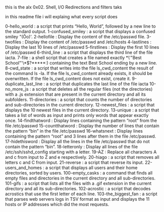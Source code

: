 this is the alx 0x02. Shell, I/O Redirections and filters taks 

in  this readme file i will explaing what every script does 

0-hello_world : a script that prints “Hello, World”, followed by a new line to the standard output.
1-confused_smiley : a script that displays a confused smiley "(Ôo)'.
2-hellofile  : Display the content of the /etc/passwd file.
3-twofiles : Display the content of /etc/passwd and /etc/hosts
4-lastlines : Display the last 10 lines of /etc/passwd
5-firstlines : Display the first 10 lines of /etc/passwd
6-third_line : a script that displays the third line of the file iacta.
7-file :  a shell script that creates a file named exactly \*\\'"Best School"\'\\*$\?\*\*\*\*\*:) containing the text Best School ending by a new line. 
8-cwd_state : a script that writes into the file ls_cwd_content the result of the command ls -la. If the file ls_cwd_content already exists, it should be overwritten. If the file ls_cwd_content does not exist, create it.
9-duplicate_last_line :  a script that duplicates the last line of the file iacta
10-no_more_js : a script that deletes all the regular files (not the directories) with a .js extension that are present in the current directory and all its subfolders.
11-directories : a script that counts the number of directories and sub-directories in the current directory.
12-newest_files   :  a script that displays the 10 newest files in the current directory.
13-unique : a script that takes a list of words as input and prints only words that appear exactly once.
14-findthatword : Display lines containing the pattern “root” from the file /etc/passwd
15-countthatword : Display the number of lines that contain the pattern “bin” in the file /etc/passwd
16-whatsnext : Display lines containing the pattern “root” and 3 lines after them in the file /etc/passwd.
17-hidethisword : Display all the lines in the file /etc/passwd that do not contain the pattern “bin”.
18-letteronly : Display all lines of the file /etc/ssh/sshd_config starting with a letter.
19-AZ : Replace all characters A and c from input to Z and e respectively.
20-hiago : a script that removes all letters c and C from input.
21-reverse :  a script that reverse its input.
22-users_and_homes : a script that displays all users and their home directories, sorted by users.
100-empty_casks :  a command that finds all empty files and directories in the current directory and all sub-directories.
101-gifs : a script that lists all the files with a .gif extension in the current directory and all its sub-directories.
102-acrostic :  a script that decodes acrostics that use the first letter of each line.
103-the_biggest_fan : a script that parses web servers logs in TSV format as input and displays the 11 hosts or IP addresses which did the most requests.
